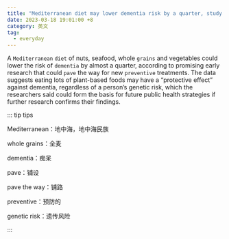 ```yaml
---
title: "Mediterranean diet may lower dementia risk by a quarter, study suggests"
date: 2023-03-18 19:01:00 +8
category: 英文
tag:
  - everyday
---
```


A `Mediterranean` `diet` of nuts, seafood, whole `grains` and vegetables could lower the risk of `dementia` by almost a quarter, according to promising early research that could `pave` the way for new `preventive` treatments. The data suggests eating lots of plant-based foods may have a “protective effect” against dementia, regardless of a person’s genetic risk, which the researchers said could form the basis for future public health strategies if further research confirms their findings.

::: tip tips

Mediterranean：地中海，地中海民族

whole grains：全麦

dementia：痴呆

pave：铺设

pave the way：铺路

preventive：预防的

genetic risk：遗传风险

:::
